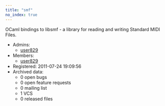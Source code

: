 ```yaml
---
title: "smf"
no_index: true
---
```


OCaml bindings to libsmf - a library for reading and writing Standard MIDI Files.


* Admins:
  * [user829](/users/user829)
* Members:
  * [user829](/users/user829)
* Registered: 2011-07-24 19:09:56
* Archived data:
  * 0 open bugs
  * 0 open feature requests
  * 0 mailing list
  * 1 VCS
  * 0 released files
